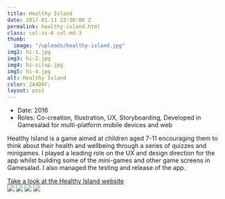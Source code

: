 ```yaml
---
title: Healthy Island
date: 2017-01-11 22:30:00 Z
permalink: healthy-island.html
class: col-xs-6 col-md-3
thumb:
  image: "/uploads/healthy-island.jpg"
img2: hi-1.jpg
img3: hi-2.jpg
img4: hi-situp.jpg
img5: hi-4.jpg
alt: Healthy Island
color: 2A4D6F;
layout: post
---
```


<ul class="list-tools" style="color:#{{ page.color }}">
  <li>Date: 2016</li>
  <li>Roles: Co-creation, Illustration, UX, Storyboarding, Developed in Gamesalad for multi-platform mobile devices and web</li>
</ul>

<p class="lead">Healthy Island is a game aimed at children aged 7-11 encouraging them to think about their health and wellbeing through a series of quizzes and minigames. I played a leading role on the UX and design direction for the app whilst building some of the mini-games and other game screens in Gamesalad. I also managed the testing and release of the app.</p>
<a class="project-link" href="http://healthyisland.me">Take a look at the Healthy Island website</a>


<div class="project__images">
  <img class="col-sm-12"  src="{{ site.baseurl }}/img/portfolio/{{ page.img2 }}">
  <img class="col-sm-12" src="{{ site.baseurl }}/img/portfolio/{{ page.img3 }}">
  <img class="col-sm-12 " src="{{ site.baseurl }}/img/portfolio/{{ page.img4 }}">
  <img class="col-sm-12 " src="{{ site.baseurl }}/img/portfolio/{{ page.img5 }}">
</div>
